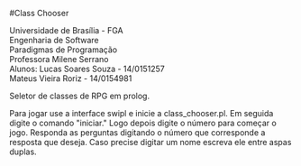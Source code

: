#Class Chooser

Universidade de Brasília - FGA  
Engenharia de Software  
Paradigmas de Programação  
Professora Milene Serrano  
Alunos: Lucas Soares Souza - 14/0151257  
        Mateus Vieira Roriz - 14/0154981  

Seletor de classes de RPG em prolog.

Para jogar use a interface swipl e inicie a class_chooser.pl.
Em seguida digite o comando "iniciar."
Logo depois digite o número para começar o jogo.
Responda as perguntas digitando o número que corresponde a resposta que deseja.
Caso precise digitar um nome escreva ele entre aspas duplas.
